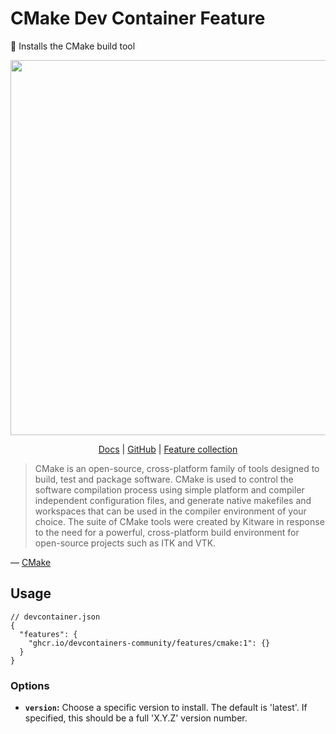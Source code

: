 # CMake Dev Container Feature

🍰 Installs the CMake build tool

<div align="center">

<p>
  <img width="600" src="https://i.imgur.com/hwiPvLS.png" />
</p>

<!-- prettier-ignore -->
[Docs](https://devcontainers.community/features-cmake/)
| [GitHub](https://github.com/devcontainers-community/features-cmake)
| [Feature collection](https://devcontainers.community/features/)

</div>

> CMake is an open-source, cross-platform family of tools designed to build, test and package software. CMake is used to control the software compilation process using simple platform and compiler independent configuration files, and generate native makefiles and workspaces that can be used in the compiler environment of your choice. The suite of CMake tools were created by Kitware in response to the need for a powerful, cross-platform build environment for open-source projects such as ITK and VTK.

&mdash; [CMake](https://cmake.org/)

## Usage

```jsonc
// devcontainer.json
{
  "features": {
    "ghcr.io/devcontainers-community/features/cmake:1": {}
  }
}
```

### Options

- **`version`:** Choose a specific version to install. The default is 'latest'. If specified, this should be a full 'X.Y.Z' version number.

